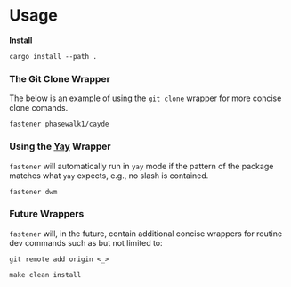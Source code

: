 # Usage

__Install__
```fish
cargo install --path .
```

### The Git Clone Wrapper
The below is an example of using the `git clone` wrapper for more concise clone comands.
```fish
fastener phasewalk1/cayde
```

### Using the [Yay](https://github.com/Jguer/yay) Wrapper
`fastener` will automatically run in `yay` mode if the pattern of the package matches what `yay` expects, e.g., no slash is contained.
```fish
fastener dwm
```

### Future Wrappers
`fastener` will, in the future, contain additional concise wrappers for routine dev commands such as but not limited to:
```fish
git remote add origin <_>
```
```fish
make clean install
```
